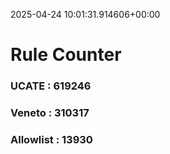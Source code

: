 2025-04-24 10:01:31.914606+00:00
# Rule Counter 
 ### UCATE : 619246

 ### Veneto : 310317

 ### Allowlist : 13930